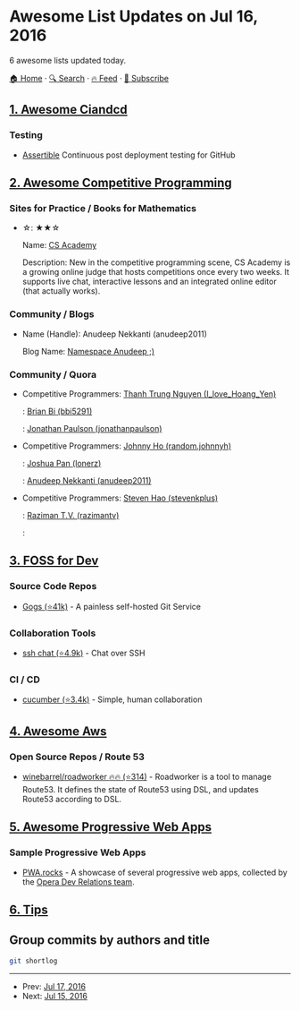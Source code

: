 # Awesome List Updates on Jul 16, 2016

6 awesome lists updated today.

[🏠 Home](/README.md) · [🔍 Search](https://test.trackawesomelist.com/search/) · [🔥 Feed](https://test.trackawesomelist.com/feed.xml) · [📮 Subscribe](https://trackawesomelist.us17.list-manage.com/subscribe?u=d2f0117aa829c83a63ec63c2f&id=36a103854c)



## [1. Awesome Ciandcd](/content/cicdops/awesome-ciandcd/README.md)

### Testing

*   [Assertible](https://assertible.com) Continuous post deployment testing for GitHub

## [2. Awesome Competitive Programming](/content/lnishan/awesome-competitive-programming/README.md)

### Sites for Practice / Books for Mathematics

- ☆: ★★☆

  Name: [CS Academy](https://csacademy.com)

  Description: New in the competitive programming scene, CS Academy is a growing online judge that hosts competitions once every two weeks. It supports live chat, interactive lessons and an integrated online editor (that actually works).



### Community / Blogs

- Name (Handle): Anudeep Nekkanti (anudeep2011)

  Blog Name: [Namespace Anudeep ;)](https://blog.anudeep2011.com/)



### Community / Quora

- Competitive Programmers: [Thanh Trung Nguyen (I\_love\_Hoang\_Yen)](https://www.quora.com/profile/Thanh-Trung-Nguyen)

  : [Brian Bi (bbi5291)](https://www.quora.com/profile/Brian-Bi)

  : [Jonathan Paulson (jonathanpaulson)](https://www.quora.com/profile/Jonathan-Paulson)


- Competitive Programmers: [Johnny Ho (random.johnnyh)](https://www.quora.com/profile/Johnny-Ho)

  : [Joshua Pan (lonerz)](https://www.quora.com/profile/Joshua-Pan-1)

  : [Anudeep Nekkanti (anudeep2011)](https://www.quora.com/profile/Anudeep-Nekkanti)


- Competitive Programmers: [Steven Hao (stevenkplus)](https://www.quora.com/profile/Steven-Hao)

  : [Raziman T.V. (razimantv)](https://www.quora.com/profile/Raziman-T-V)

  : 



## [3. FOSS for Dev](/content/tvvocold/FOSS-for-Dev/README.md)

### Source Code Repos

*   [Gogs (⭐41k)](https://github.com/gogits/gogs)  - A painless self-hosted Git Service

### Collaboration Tools

*   [ssh chat (⭐4.9k)](https://github.com/shazow/ssh-chat) - Chat over SSH

### CI / CD

*   [cucumber (⭐3.4k)](https://github.com/cucumber/cucumber) - Simple, human collaboration

## [4. Awesome Aws](/content/donnemartin/awesome-aws/README.md)

### Open Source Repos / Route 53

*   [winebarrel/roadworker :fire::fire: (⭐314)](https://github.com/winebarrel/roadworker) - Roadworker is a tool to manage Route53. It defines the state of Route53 using DSL, and updates Route53 according to DSL.

## [5. Awesome Progressive Web Apps](/content/TalAter/awesome-progressive-web-apps/README.md)

### Sample Progressive Web Apps

*   [PWA.rocks](https://pwa.rocks/) - A showcase of several progressive web apps, collected by the [Opera Dev Relations team](https://twitter.com/ODevRel).

## [6. Tips](/content/git-tips/tips/README.md)
## Group commits by authors and title

```sh
git shortlog
```

---

- Prev: [Jul 17, 2016](/content/2016/07/17/README.md)
- Next: [Jul 15, 2016](/content/2016/07/15/README.md)